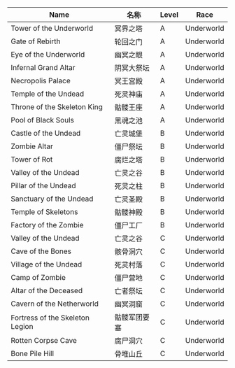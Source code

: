 | Name                       | 名称        | Level | Race        |
|----------------------------|--------------|-------|-------------|
| Tower of the Underworld    | 冥界之塔     | A     | Underworld  |
| Gate of Rebirth            | 轮回之门     | A     | Underworld  |
| Eye of the Underworld      | 幽冥之眼     | A     | Underworld  |
| Infernal Grand Altar       | 阴冥大祭坛   | A     | Underworld  |
| Necropolis Palace          | 冥王宫殿     | A     | Underworld  |
| Temple of the Undead       | 死灵神庙     | A     | Underworld  |
| Throne of the Skeleton King| 骷髅王座     | A     | Underworld  |
| Pool of Black Souls        | 黑魂之池     | A     | Underworld  |
| Castle of the Undead       | 亡灵城堡     | B     | Underworld  |
| Zombie Altar               | 僵尸祭坛     | B     | Underworld  |
| Tower of Rot               | 腐烂之塔     | B     | Underworld  |
| Valley of the Undead       | 亡灵之谷     | B     | Underworld  |
| Pillar of the Undead       | 死灵之柱     | B     | Underworld  |
| Sanctuary of the Undead    | 亡灵圣殿     | B     | Underworld  |
| Temple of Skeletons        | 骷髅神殿     | B     | Underworld  |
| Factory of the Zombie      | 僵尸工厂     | B     | Underworld  |
| Valley of the Undead       | 亡灵之谷     | C     | Underworld  |
| Cave of the Bones          | 骸骨洞穴     | C     | Underworld  |
| Village of the Undead      | 死灵村落     | C     | Underworld  |
| Camp of Zombie             | 僵尸营地     | C     | Underworld  |
| Altar of the Deceased      | 亡者祭坛     | C     | Underworld  |
| Cavern of the Netherworld  | 幽冥洞窟     | C     | Underworld  |
| Fortress of the Skeleton Legion | 骷髅军团要塞 | C     | Underworld  |
| Rotten Corpse Cave         | 腐尸洞穴     | C     | Underworld  |
| Bone Pile Hill             | 骨堆山丘     | C     | Underworld  |

